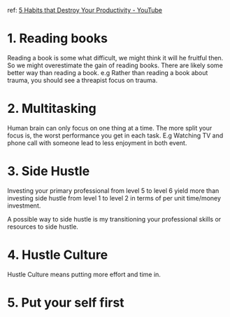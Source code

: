 ref: [5 Habits that Destroy Your Productivity - YouTube](https://www.youtube.com/watch?v=Pa51EGS7Hnc&t=645s&ab_channel=HealthyGamerGG)

# 1. Reading books
Reading a book is some what difficult, we might think it will he fruitful then. So we might overestimate the gain of reading books. There are likely some better way than reading a book. e.g Rather than reading a book about trauma, you should see a threapist focus on trauma.

# 2. Multitasking
Human brain can only focus on one thing at a time. The more split your focus is, the worst performance you get in each task. E.g Watching TV and phone call with someone lead to less enjoyment in both event.

# 3. Side Hustle
Investing your primary professional from level 5 to level 6 yield more than investing side hustle from level 1 to level 2 in terms of per unit time/money investment.

A possible way to side hustle is my transitioning your professional skills or resources to side hustle.

# 4. Hustle Culture
Hustle Culture means putting more effort and time in.
# 5. Put your self first


